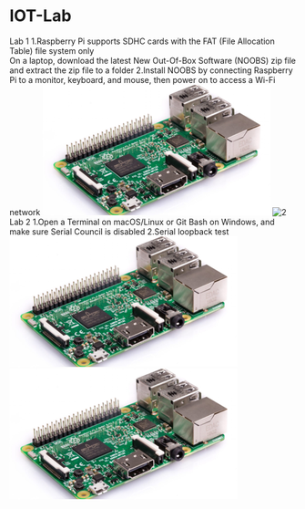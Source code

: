 # IOT-Lab
Lab 1
1.Raspberry Pi supports SDHC cards with the FAT (File Allocation Table) file system only  
On a laptop, download the latest New Out-Of-Box Software (NOOBS) zip file and extract the zip file to a folder
2.Install NOOBS by connecting Raspberry Pi to a monitor, keyboard, and mouse, then power on to access a Wi-Fi network
![1](https://github.com/SteveZwl/IOT-Lab/blob/main/lab1.png)
![2](https://github.com/SteveZwl/IOT-Lab/blob/main/lab1(1).png)
Lab 2
1.Open a Terminal on macOS/Linux or Git Bash on Windows, and make sure Serial Council is disabled
2.Serial loopback test
![1](https://github.com/SteveZwl/IOT-Lab/blob/main/lab1.png)
![1](https://github.com/SteveZwl/IOT-Lab/blob/main/lab1.png)
